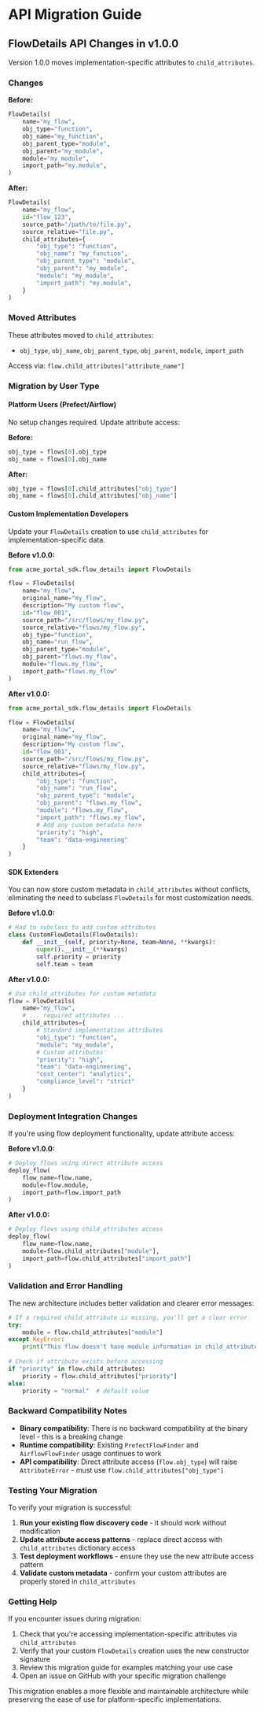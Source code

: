 # API Migration Guide

## FlowDetails API Changes in v1.0.0

Version 1.0.0 moves implementation-specific attributes to `child_attributes`.

### Changes

**Before:**
```python
FlowDetails(
    name="my_flow",
    obj_type="function",
    obj_name="my_function",
    obj_parent_type="module",
    obj_parent="my_module",
    module="my_module",
    import_path="my.module",
)
```

**After:**
```python
FlowDetails(
    name="my_flow",
    id="flow_123",
    source_path="/path/to/file.py",
    source_relative="file.py",
    child_attributes={
        "obj_type": "function",
        "obj_name": "my_function",
        "obj_parent_type": "module",
        "obj_parent": "my_module",
        "module": "my_module",
        "import_path": "my.module",
    }
)
```

### Moved Attributes

These attributes moved to `child_attributes`:
- `obj_type`, `obj_name`, `obj_parent_type`, `obj_parent`, `module`, `import_path`

Access via: `flow.child_attributes["attribute_name"]`

### Migration by User Type

#### Platform Users (Prefect/Airflow)

No setup changes required. Update attribute access:

**Before:**
```python
obj_type = flows[0].obj_type
obj_name = flows[0].obj_name
```

**After:**
```python
obj_type = flows[0].child_attributes["obj_type"]
obj_name = flows[0].child_attributes["obj_name"]
```

#### Custom Implementation Developers

Update your `FlowDetails` creation to use `child_attributes` for implementation-specific data.

**Before v1.0.0:**
```python
from acme_portal_sdk.flow_details import FlowDetails

flow = FlowDetails(
    name="my_flow",
    original_name="my_flow",
    description="My custom flow",
    id="flow_001",
    source_path="/src/flows/my_flow.py",
    source_relative="flows/my_flow.py",
    obj_type="function",
    obj_name="run_flow", 
    obj_parent_type="module",
    obj_parent="flows.my_flow",
    module="flows.my_flow",
    import_path="flows.my_flow"
)
```

**After v1.0.0:**
```python
from acme_portal_sdk.flow_details import FlowDetails

flow = FlowDetails(
    name="my_flow",
    original_name="my_flow", 
    description="My custom flow",
    id="flow_001",
    source_path="/src/flows/my_flow.py",
    source_relative="flows/my_flow.py",
    child_attributes={
        "obj_type": "function",
        "obj_name": "run_flow",
        "obj_parent_type": "module", 
        "obj_parent": "flows.my_flow",
        "module": "flows.my_flow",
        "import_path": "flows.my_flow",
        # Add any custom metadata here
        "priority": "high",
        "team": "data-engineering"
    }
)
```

#### SDK Extenders

You can now store custom metadata in `child_attributes` without conflicts, eliminating the need to subclass `FlowDetails` for most customization needs.

**Before v1.0.0:**
```python
# Had to subclass to add custom attributes
class CustomFlowDetails(FlowDetails):
    def __init__(self, priority=None, team=None, **kwargs):
        super().__init__(**kwargs)
        self.priority = priority
        self.team = team
```

**After v1.0.0:**
```python
# Use child_attributes for custom metadata
flow = FlowDetails(
    name="my_flow",
    # ... required attributes ...
    child_attributes={
        # Standard implementation attributes
        "obj_type": "function",
        "module": "my_module",
        # Custom attributes
        "priority": "high",
        "team": "data-engineering",
        "cost_center": "analytics",
        "compliance_level": "strict"
    }
)
```

### Deployment Integration Changes

If you're using flow deployment functionality, update attribute access:

**Before v1.0.0:**
```python
# Deploy flows using direct attribute access
deploy_flow(
    flow_name=flow.name,
    module=flow.module,
    import_path=flow.import_path
)
```

**After v1.0.0:**  
```python
# Deploy flows using child_attributes access
deploy_flow(
    flow_name=flow.name,
    module=flow.child_attributes["module"],
    import_path=flow.child_attributes["import_path"]
)
```

### Validation and Error Handling

The new architecture includes better validation and clearer error messages:

```python
# If a required child_attribute is missing, you'll get a clear error
try:
    module = flow.child_attributes["module"]
except KeyError:
    print("This flow doesn't have module information in child_attributes")
    
# Check if attribute exists before accessing
if "priority" in flow.child_attributes:
    priority = flow.child_attributes["priority"]
else:
    priority = "normal"  # default value
```

### Backward Compatibility Notes

- **Binary compatibility**: There is no backward compatibility at the binary level - this is a breaking change
- **Runtime compatibility**: Existing `PrefectFlowFinder` and `AirflowFlowFinder` usage continues to work
- **API compatibility**: Direct attribute access (`flow.obj_type`) will raise `AttributeError` - must use `flow.child_attributes["obj_type"]`

### Testing Your Migration

To verify your migration is successful:

1. **Run your existing flow discovery code** - it should work without modification
2. **Update attribute access patterns** - replace direct access with `child_attributes` dictionary access  
3. **Test deployment workflows** - ensure they use the new attribute access pattern
4. **Validate custom metadata** - confirm your custom attributes are properly stored in `child_attributes`

### Getting Help

If you encounter issues during migration:

1. Check that you're accessing implementation-specific attributes via `child_attributes`
2. Verify that your custom `FlowDetails` creation uses the new constructor signature
3. Review this migration guide for examples matching your use case
4. Open an issue on GitHub with your specific migration challenge

This migration enables a more flexible and maintainable architecture while preserving the ease of use for platform-specific implementations.